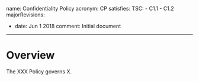 name: Confidentiality Policy
acronym: CP
satisfies:
  TSC:
    - C1.1
    - C1.2
majorRevisions:
  - date: Jun 1 2018
    comment: Initial document
---

# Overview

The XXX Policy governs X.
